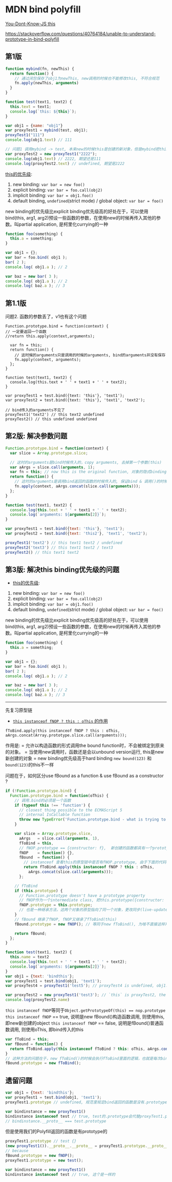 # MDN bind polyfill

[You-Dont-Know-JS this](https://github.com/getify/You-Dont-Know-JS/blob/master/this%20%26%20object%20prototypes/ch2.md#determining-this)

https://stackoverflow.com/questions/40764184/unable-to-understand-prototype-in-bind-polyfill

## 第1版

```js
function mybind(fn, newThis) {
  return function() {
    // 通过闭包保存了obj1为newThis, new调用的时候也不能修改this, 不符合规范
    fn.apply(newThis, arguments)
  }
}

function test(text1, text2) {
  this.text = text1;
  console.log(`this: ${this}`);
}

var obj1 = {name: "obj1"}
var proxyTest1 = mybind(test, obj1);
proxyTest1("111")
console.log(obj1.text) // 111

// 问题1 调用mybind -> test, 本来new的时候this是创建的新对象，但是mybind把this修改为了obj1, 与this的优先级顺序不符合
var proxyTest2 = new proxyTest1("2222");
console.log(obj1.text) // 2222, 期望还是111
console.log(proxyTest2.text) // undefined, 期望是2222
```

[this的优先级](https://github.com/getify/You-Dont-Know-JS/blob/master/this%20%26%20object%20prototypes/ch2.md#determining-this):
1. new binding: `var bar = new foo()`
2. explicit binding: `var bar = foo.call(obj2)`
3. implicit binding: `var bar = obj1.foo()`
4. default binding, `undefined`(strict mode) / global object: `var bar = foo()`

new binding的优先级比explicit binding优先级高的好处在于，可以使用bind(this, arg1, arg2)预设一些函数的参数，在使用new的时候再传入其他的参数。叫partial application, 是柯里化currying的一种

```js
function foo(something) {
  this.a = something;
}

var obj1 = {};
var bar = foo.bind( obj1 );
bar( 2 );
console.log( obj1.a ); // 2

var baz = new bar( 3 );
console.log( obj1.a ); // 2
console.log( baz.a ); // 3
```

## 第1.1版

问题2. 函数的参数丢了，v1也有这个问题

```JS
Function.prototype.bind = function(context) {
// 一定要返回一个函数
//return this.apply(context,arguments);

  var fn = this;
  return function() {
    // 这时候的arguments只是调用的时候的arguments, bind的arguments并没有保存
    fn.apply(context, arguments);
  };
}

function test(text1, text2) {
  console.log(this.text + ' ' + text1 + ' ' + text2);
}

var proxyTest1 = test.bind({text: 'this'}, 'text1');
var proxyTest2 = test.bind({text: 'this'}, 'text1', 'text2');

// bind传入的arguments不见了
proxyTest1('text2') // this text2 undefined
proxyTest2() // this undefined undefined
```

## 第2版: 解决参数问题

```js
Function.prototype.bind = function(context) {
  var slice = Array.prototype.slice;

  // 这时的arguments是bind时候传入的，copy arguments, 去掉第一个参数(this)
  var aArgs = slice.call(arguments, 1);
  var fn = this; // now this is the original function, 对象的隐式binding
  return function() {
    // 这时的arguments是调用bind返回的函数的时候传入的, 保证bind & 调用()的时候的参数都能传入
    fn.apply(context, aArgs.concat(slice.call(arguments)));
  };
}

function test(text1, text2) {
  console.log(this.text + ' ' + text1 + ' ' + text2);
  console.log(`arguments: ${arguments[2]}`);
}

var proxyTest1 = test.bind({text: 'this'}, 'text1');
var proxyTest2 = test.bind({text: 'this2'}, 'text1', 'text2');

proxyTest1('text2') // this text1 text2 / undefined
proxyTest2('text3') // this text1 text2 / text3
proxyTest2() // this text1 text2
```

## 第3版: 解决this binding优先级的问题

* [this的优先级](https://github.com/getify/You-Dont-Know-JS/blob/master/this%20%26%20object%20prototypes/ch2.md#determining-this):
1. new binding: `var bar = new foo()`
2. explicit binding: `var bar = foo.call(obj2)`
3. implicit binding: `var bar = obj1.foo()`
4. default binding, `undefined`(strict mode) / global object: `var bar = foo()`

new binding的优先级比explicit binding优先级高的好处在于，可以使用bind(this, arg1, arg2)预设一些函数的参数，在使用new的时候再传入其他的参数。叫partial application, 是柯里化currying的一种

```js
function foo(something) {
  this.a = something;
}

var obj1 = {};
var bar = foo.bind( obj1 );
bar( 2 );
console.log( obj1.a ); // 2

var baz = new bar( 3 );
console.log( obj1.a ); // 2
console.log( baz.a ); // 3
```

---

先复习原型链

* [`this instanceof fNOP ? this : oThis` 的作用](https://stackoverflow.com/questions/5774070/mozillas-bind-function-question)

`fToBind.apply(this instanceof fNOP ? this : oThis,
   aArgs.concat(Array.prototype.slice.call(arguments)));`

作用是:
= 允许以构造函数的形式调用the bound function时，不会被绑定到原来的对象。
= 当使用new调用时，函数还是会以unbound version运行, this是new新创建的对象
= new binding优先级高于hard binding
`new bound(123)` 和 `bound(123)`的this不一样

问题在于，如何区分use fBound as a function & use fBound as a constructor ?

```js
if (!Function.prototype.bind) {
  Function.prototype.bind = function(oThis) {
    // 调用.bind的必须是一个函数
    if (typeof this !== 'function') {
      // closest thing possible to the ECMAScript 5
      // internal IsCallable function
      throw new TypeError('Function.prototype.bind - what is trying to be bound is not callable');
    }

    var slice = Array.prototype.slice,
      aArgs   = slice.call(arguments, 1),
      fToBind = this,
      // fNOP.prototype == {constructor: f},  新创建的函数都具有一个prototype property, 指向prototype object, 最初的prototype object只有一个constructor属性
      fNOP    = function() {},
      fBound  = function() {
        // instanceof 查看this的原型链中是否有fNOP.prototype, 由于下面的代码设置了原型链，所以所有通过new fBound()调用生成的新对象，都会有
        return fToBind.apply(this instanceof fNOP ? this : oThis,
          aArgs.concat(slice.call(arguments)));
      };

    // fToBind
    if (this.prototype) {
      // Function.prototype doesn't have a prototype property
      // fNOP作为一个intermediate class, 把this.prototype({constructor: f})保存在了fNOP.prototype
      fNOP.prototype = this.prototype;
      // 也是一种继承方法，这两个对象的原型指向了同一个对象，更改同步(live-update)，非特殊情况不建议使用
    }
    // fBound 继承了fNOP, fNOP又继承了fToBind(this)
    fBound.prototype = new fNOP(); // 等同于new fToBind(), 为啥不直接这样用呢？

    return fBound;
  };
}

function test(text1, text2) {
  this.name = text2
  console.log(this.text + ' ' + text1 + ' ' + text2);
  console.log(`arguments: ${arguments[2]}`);
}
var obj1 = {text: 'bindthis'};
var proxyTest1 = test.bind(obj1, 'text1');
var proxyTest4 = proxyTest1('test5'); // proxyTest4 is undefined, obj1.name == 'test5'

var proxyTest2 = new proxyTest1('test3'); // `this` is proxyTest2, the `new` created object
console.log(proxyTest2.name)
```

`this instanceof fNOP`等同于`Object.getPrototypeOf(this) == nop.prototype`
`this instanceof fNOP` == true, 说明是new fBound()构造函数调用, 则使用this, 即new新创建的object
`this instanceof fNOP` == false, 说明是fBound()普通函数调用, 则使用oThis, 即bind传入的this

```js
var fToBind = this;
var fBound = function() {
  return fToBind.apply(this instanceof fToBind ? this: oThis, aArgs.concat(slice.call(arguments)));
}
// 这种方法的问题在于，new fToBind()的时候会执行fToBind里面的逻辑，也就是每次bind会执行一次，肯定不行。所以需要创建一个空函数fNOP来保存fToBind的原型
fBound.prototype = new fToBind();
```

## 遗留问题

```js
var obj1 = {text: 'bindthis'};
var proxyTest1 = test.bind(obj1, 'text1');
proxyTest1.prototype // undefined, 规范里规定bind返回的函数是没有.prototype属性的

var bindinstance = new proxyTest1()
bindinstance instanceof test // true, test的.prototype会代替proxyTest1.prototype
// bindinstance.__proto__ === test.prototype
```

但是使用我们的Polyfill返回的函数是有prototype的
```js
proxyTest1.prototype // test {}
(new proxyTest1()).__proto__.__proto__ = proxyTest1.prototype.__proto__ === (new test()).__proto__ === test.prototype // true
// because
fBound.prototype = new fNOP();
proxyTest1.prototype = new test();

var bindinstance = new proxyTest1()
bindinstance instanceof test // true, 这个是一样的
```
